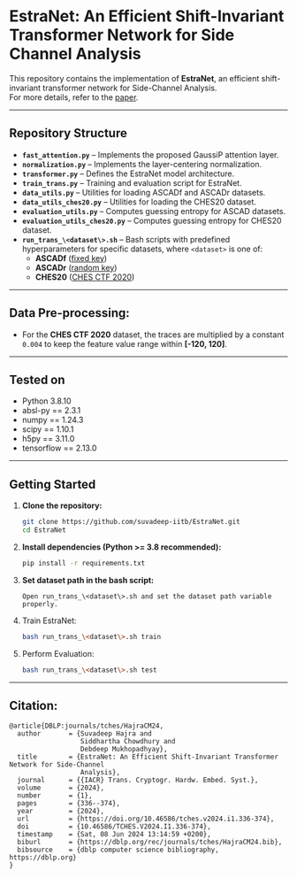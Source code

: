 # EstraNet: An Efficient Shift-Invariant Transformer Network for Side Channel Analysis

This repository contains the implementation of **EstraNet**, an efficient shift-invariant transformer network for Side-Channel Analysis.  
For more details, refer to the [paper](https://tches.iacr.org/index.php/TCHES/article/view/11255).

---
## Repository Structure
- **`fast_attention.py`** – Implements the proposed GaussiP attention layer.
- **`normalization.py`** – Implements the layer-centering normalization.
- **`transformer.py`** – Defines the EstraNet model architecture.
- **`train_trans.py`** – Training and evaluation script for EstraNet.
- **`data_utils.py`** – Utilities for loading ASCADf and ASCADr datasets.
- **`data_utils_ches20.py`** – Utilities for loading the CHES20 dataset.
- **`evaluation_utils.py`** – Computes guessing entropy for ASCAD datasets.
- **`evaluation_utils_ches20.py`** – Computes guessing entropy for CHES20 dataset.
- **`run_trans_\<dataset\>.sh`** – Bash scripts with predefined hyperparameters for specific datasets, where `<dataset>` is one of:
  - **ASCADf** ([fixed key](https://github.com/ANSSI-FR/ASCAD/tree/master/ATMEGA_AES_v1/ATM_AES_v1_fixed_key))
  - **ASCADr** ([random key](https://github.com/ANSSI-FR/ASCAD/tree/master/ATMEGA_AES_v1/ATM_AES_v1_variable_key))
  - **CHES20** ([CHES CTF 2020](https://ctf.spook.dev/))

---

## Data Pre-processing:
- For the **CHES CTF 2020** dataset, the traces are multiplied by a constant `0.004` to keep the feature value range within **[-120, 120]**.

---

## Tested on
- Python 3.8.10  
- absl-py == 2.3.1 
- numpy == 1.24.3
- scipy == 1.10.1
- h5py == 3.11.0
- tensorflow == 2.13.0

---

## Getting Started

1. **Clone the repository:**
   ```bash
   git clone https://github.com/suvadeep-iitb/EstraNet.git
   cd EstraNet
   ```
2. **Install dependencies (Python >= 3.8 recommended):**
   ```bash
   pip install -r requirements.txt
   ```
3. **Set dataset path in the bash script:**
   ```
   Open run_trans_\<dataset\>.sh and set the dataset path variable properly.
   ```
4. Train EstraNet:
   ```bash
   bash run_trans_\<dataset\>.sh train
   ```
5. Perform Evaluation:
   ```bash
   bash run_trans_\<dataset\>.sh test
   ```

----

## Citation:
```
@article{DBLP:journals/tches/HajraCM24,
  author       = {Suvadeep Hajra and
                  Siddhartha Chowdhury and
                  Debdeep Mukhopadhyay},
  title        = {EstraNet: An Efficient Shift-Invariant Transformer Network for Side-Channel
                  Analysis},
  journal      = {{IACR} Trans. Cryptogr. Hardw. Embed. Syst.},
  volume       = {2024},
  number       = {1},
  pages        = {336--374},
  year         = {2024},
  url          = {https://doi.org/10.46586/tches.v2024.i1.336-374},
  doi          = {10.46586/TCHES.V2024.I1.336-374},
  timestamp    = {Sat, 08 Jun 2024 13:14:59 +0200},
  biburl       = {https://dblp.org/rec/journals/tches/HajraCM24.bib},
  bibsource    = {dblp computer science bibliography, https://dblp.org}
}
```
